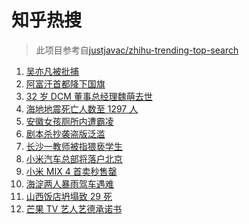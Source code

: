 # 知乎热搜

> 此项目参考自[justjavac/zhihu-trending-top-search](https://github.com/justjavac/zhihu-trending-top-search/blob/main/utils.ts)

<!-- BEGIN -->
  <!-- 最后更新时间:Tue Aug 17 2021 09:10:52 GMT+0000 (Coordinated Universal Time) -->
  1. [吴亦凡被批捕](https://www.zhihu.com/search?q=吴亦凡)
1. [阿富汗首都降下国旗](https://www.zhihu.com/search?q=阿富汗)
1. [32 岁 DCM 董事总经理魏萌去世](https://www.zhihu.com/search?q=魏萌)
1. [海地地震死亡人数至 1297 人](https://www.zhihu.com/search?q=海地地震)
1. [安徽女孩厕所内遭霸凌](https://www.zhihu.com/search?q=校园暴力)
1. [剧本杀抄袭盗版泛滥](https://www.zhihu.com/search?q=剧本杀)
1. [长沙一教师被指猥亵学生](https://www.zhihu.com/search?q=长郡中学)
1. [小米汽车总部将落户北京](https://www.zhihu.com/search?q=小米汽车)
1. [小米 MIX 4 首卖秒售罄](https://www.zhihu.com/search?q=小米mix4)
1. [海淀两人暴雨驾车遇难](https://www.zhihu.com/search?q=驾车涉水)
1. [山西饭店坍塌致 29 死](https://www.zhihu.com/search?q=聚仙饭店)
1. [芒果 TV 艺人艺德承诺书](https://www.zhihu.com/search?q=艺德承诺书)
  <!-- END -->